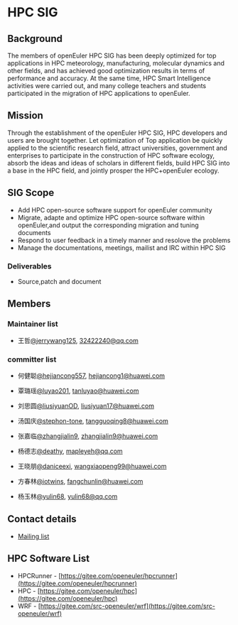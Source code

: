 # HPC SIG

## Background

The members of openEuler HPC SIG has been deeply optimized for top applications in HPC meteorology, manufacturing, molecular dynamics and other fields, and has achieved good optimization results in terms of performance and accuracy. At the same time, HPC Smart Intelligence activities were carried out, and many college teachers and students participated in the migration of HPC applications to openEuler.

## Mission

Through the establishment of the openEuler HPC SIG, HPC developers and users are brought together. Let optimization of Top application  be quickly applied to the scientific research field, attract universities, government and enterprises to participate in the construction of HPC software ecology, absorb the ideas and ideas of scholars in different fields, build HPC SIG into a base in the HPC field, and jointly prosper the HPC+openEuler ecology.

## SIG Scope

- Add HPC open-source software support for openEuler community
- Migrate, adapte and optimize HPC open-source software within openEuler,and output the corresponding migration and tuning documents
- Respond to user feedback in a timely manner and resolove the problems
- Manage the documentations, meetings, mailist and IRC within HPC SIG

### Deliverables

- Source,patch and document

## Members

### Maintainer list

- 王哲[@jerrywang125](https://gitee.com/jerrywang125), [32422240@qq.com](mailto:32422240@qq.com)

### committer list

- 何健聪[@hejiancong557](https://gitee.com/hejiancong557), [hejiancong1@huawei.com](mailto:hejiancong1@huawei.com)

- 覃璐瑶[@luyao201](https://gitee.com/luyao201), [tanluyao@huawei.com](mailto:tanluyao@huawei.com)

- 刘思圆[@liusiyuanOD](https://gitee.com/liusiyuanOD), [liusiyuan17@huawei.com](mailto:liusiyuan17@huawei.com)

- 汤国庆[@stephon-tone](https://gitee.com/stephon-tone), [tangguoqing8@huawei.com](mailto:tangguoqing8@huawei.com)

- 张嘉临[@zhangjialin9](https://gitee.com/zhangjialin9), [zhangjialin9@huawei.com](mailto:zhangjialin9@huawei.com)

- 杨德志[@deathy](https://gitee.com/deathy), [mapleyeh@qq.com](mailto:mapleyeh@qq.com)

- 王晓朋[@daniceexi](https://gitee.com/daniceexi), [wangxiaopeng99@huawei.com](mailto:wangxiaopeng99@huawei.com)

- 方春林[@iotwins](https://gitee.com/iotwins), [fangchunlin@huawei.com](mailto:fangchunlin@huawei.com)

- 杨玉林[@yulin68](https://gitee.com/yulin68), [yulin68@qq.com](mailto:yulin68@qq.com)

## Contact details

- [Mailing list](dev@openeuler.org)

## HPC Software List

- HPCRunner - [https://gitee.com/openeuler/hpcrunner](https://gitee.com/openeuler/hpcrunner)
- HPC - [https://gitee.com/openeuler/hpc](https://gitee.com/openeuler/hpc)
- WRF - [https://gitee.com/src-openeuler/wrf](https://gitee.com/src-openeuler/wrf)